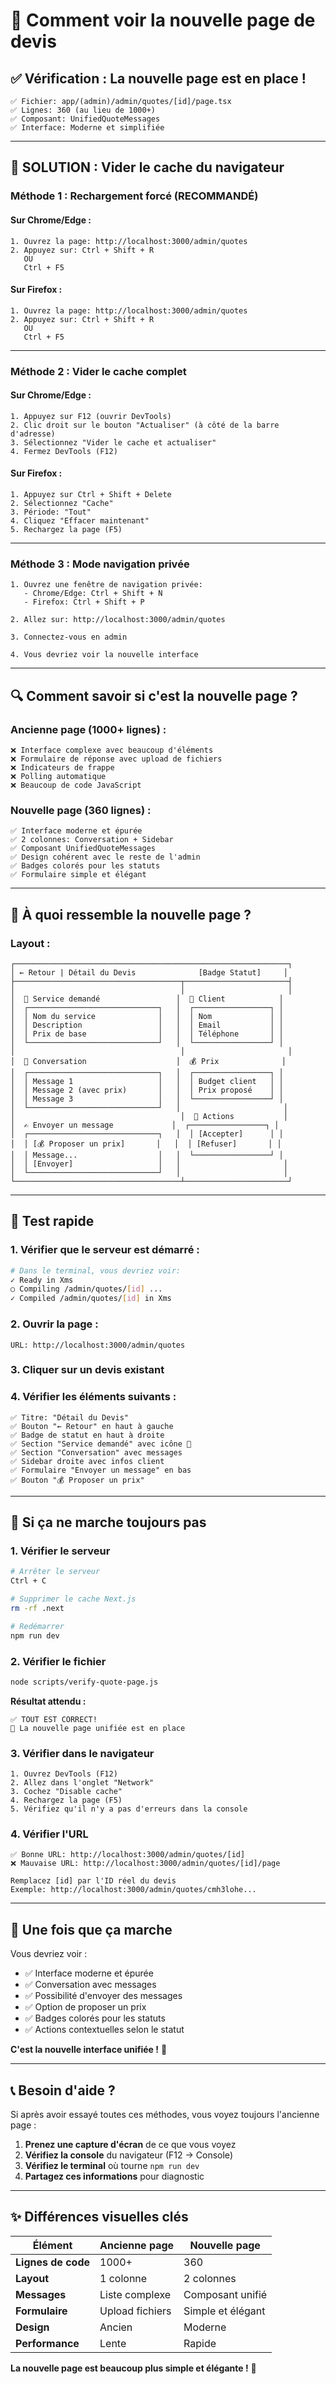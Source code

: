 # 🔄 Comment voir la nouvelle page de devis

## ✅ Vérification : La nouvelle page est en place !

```
✅ Fichier: app/(admin)/admin/quotes/[id]/page.tsx
✅ Lignes: 360 (au lieu de 1000+)
✅ Composant: UnifiedQuoteMessages
✅ Interface: Moderne et simplifiée
```

---

## 🚀 **SOLUTION : Vider le cache du navigateur**

### **Méthode 1 : Rechargement forcé (RECOMMANDÉ)**

#### **Sur Chrome/Edge :**
```
1. Ouvrez la page: http://localhost:3000/admin/quotes
2. Appuyez sur: Ctrl + Shift + R
   OU
   Ctrl + F5
```

#### **Sur Firefox :**
```
1. Ouvrez la page: http://localhost:3000/admin/quotes
2. Appuyez sur: Ctrl + Shift + R
   OU
   Ctrl + F5
```

---

### **Méthode 2 : Vider le cache complet**

#### **Sur Chrome/Edge :**
```
1. Appuyez sur F12 (ouvrir DevTools)
2. Clic droit sur le bouton "Actualiser" (à côté de la barre d'adresse)
3. Sélectionnez "Vider le cache et actualiser"
4. Fermez DevTools (F12)
```

#### **Sur Firefox :**
```
1. Appuyez sur Ctrl + Shift + Delete
2. Sélectionnez "Cache"
3. Période: "Tout"
4. Cliquez "Effacer maintenant"
5. Rechargez la page (F5)
```

---

### **Méthode 3 : Mode navigation privée**

```
1. Ouvrez une fenêtre de navigation privée:
   - Chrome/Edge: Ctrl + Shift + N
   - Firefox: Ctrl + Shift + P

2. Allez sur: http://localhost:3000/admin/quotes

3. Connectez-vous en admin

4. Vous devriez voir la nouvelle interface
```

---

## 🔍 **Comment savoir si c'est la nouvelle page ?**

### **Ancienne page (1000+ lignes) :**
```
❌ Interface complexe avec beaucoup d'éléments
❌ Formulaire de réponse avec upload de fichiers
❌ Indicateurs de frappe
❌ Polling automatique
❌ Beaucoup de code JavaScript
```

### **Nouvelle page (360 lignes) :**
```
✅ Interface moderne et épurée
✅ 2 colonnes: Conversation + Sidebar
✅ Composant UnifiedQuoteMessages
✅ Design cohérent avec le reste de l'admin
✅ Badges colorés pour les statuts
✅ Formulaire simple et élégant
```

---

## 📸 **À quoi ressemble la nouvelle page ?**

### **Layout :**
```
┌─────────────────────────────────────────────────────────────┐
│ ← Retour | Détail du Devis              [Badge Statut]     │
├─────────────────────────────────────┬───────────────────────┤
│                                     │                       │
│  📄 Service demandé                 │  👤 Client            │
│  ┌─────────────────────────────┐   │  ┌─────────────────┐ │
│  │ Nom du service              │   │  │ Nom             │ │
│  │ Description                 │   │  │ Email           │ │
│  │ Prix de base                │   │  │ Téléphone       │ │
│  └─────────────────────────────┘   │  └─────────────────┘ │
│                                     │                       │
│  💬 Conversation                    │  💰 Prix              │
│  ┌─────────────────────────────┐   │  ┌─────────────────┐ │
│  │ Message 1                   │   │  │ Budget client   │ │
│  │ Message 2 (avec prix)       │   │  │ Prix proposé    │ │
│  │ Message 3                   │   │  └─────────────────┘ │
│  └─────────────────────────────┘   │                       │
│                                     │  🎯 Actions           │
│  ✍️ Envoyer un message             │  ┌─────────────────┐ │
│  ┌─────────────────────────────┐   │  │ [Accepter]      │ │
│  │ [💰 Proposer un prix]       │   │  │ [Refuser]       │ │
│  │ Message...                  │   │  └─────────────────┘ │
│  │ [Envoyer]                   │   │                       │
│  └─────────────────────────────┘   │                       │
└─────────────────────────────────────┴───────────────────────┘
```

---

## 🧪 **Test rapide**

### **1. Vérifier que le serveur est démarré :**
```bash
# Dans le terminal, vous devriez voir:
✓ Ready in Xms
○ Compiling /admin/quotes/[id] ...
✓ Compiled /admin/quotes/[id] in Xms
```

### **2. Ouvrir la page :**
```
URL: http://localhost:3000/admin/quotes
```

### **3. Cliquer sur un devis existant**

### **4. Vérifier les éléments suivants :**
```
✅ Titre: "Détail du Devis"
✅ Bouton "← Retour" en haut à gauche
✅ Badge de statut en haut à droite
✅ Section "Service demandé" avec icône 📄
✅ Section "Conversation" avec messages
✅ Sidebar droite avec infos client
✅ Formulaire "Envoyer un message" en bas
✅ Bouton "💰 Proposer un prix"
```

---

## 🐛 **Si ça ne marche toujours pas**

### **1. Vérifier le serveur**
```bash
# Arrêter le serveur
Ctrl + C

# Supprimer le cache Next.js
rm -rf .next

# Redémarrer
npm run dev
```

### **2. Vérifier le fichier**
```bash
node scripts/verify-quote-page.js
```

**Résultat attendu :**
```
✅ TOUT EST CORRECT!
🎉 La nouvelle page unifiée est en place
```

### **3. Vérifier dans le navigateur**
```
1. Ouvrez DevTools (F12)
2. Allez dans l'onglet "Network"
3. Cochez "Disable cache"
4. Rechargez la page (F5)
5. Vérifiez qu'il n'y a pas d'erreurs dans la console
```

### **4. Vérifier l'URL**
```
✅ Bonne URL: http://localhost:3000/admin/quotes/[id]
❌ Mauvaise URL: http://localhost:3000/admin/quotes/[id]/page

Remplacez [id] par l'ID réel du devis
Exemple: http://localhost:3000/admin/quotes/cmh3lohe...
```

---

## 🎊 **Une fois que ça marche**

Vous devriez voir :
- ✅ Interface moderne et épurée
- ✅ Conversation avec messages
- ✅ Possibilité d'envoyer des messages
- ✅ Option de proposer un prix
- ✅ Badges colorés pour les statuts
- ✅ Actions contextuelles selon le statut

**C'est la nouvelle interface unifiée !** 🚀

---

## 📞 **Besoin d'aide ?**

Si après avoir essayé toutes ces méthodes, vous voyez toujours l'ancienne page :

1. **Prenez une capture d'écran** de ce que vous voyez
2. **Vérifiez la console** du navigateur (F12 → Console)
3. **Vérifiez le terminal** où tourne `npm run dev`
4. **Partagez ces informations** pour diagnostic

---

## ✨ **Différences visuelles clés**

| Élément | Ancienne page | Nouvelle page |
|---------|---------------|---------------|
| **Lignes de code** | 1000+ | 360 |
| **Layout** | 1 colonne | 2 colonnes |
| **Messages** | Liste complexe | Composant unifié |
| **Formulaire** | Upload fichiers | Simple et élégant |
| **Design** | Ancien | Moderne |
| **Performance** | Lente | Rapide |

**La nouvelle page est beaucoup plus simple et élégante !** 🎨

